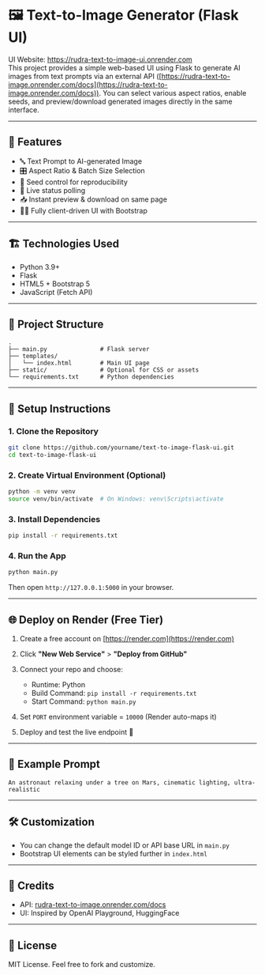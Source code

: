 # 🖼️ Text-to-Image Generator (Flask UI)
UI Website: https://rudra-text-to-image-ui.onrender.com <br>
This project provides a simple web-based UI using Flask to generate AI images from text prompts via an external API ([https://rudra-text-to-image.onrender.com/docs](https://rudra-text-to-image.onrender.com/docs)). You can select various aspect ratios, enable seeds, and preview/download generated images directly in the same interface.

---

## 🚀 Features

* 🔤 Text Prompt to AI-generated Image
* 🎛️ Aspect Ratio & Batch Size Selection
* 🌱 Seed control for reproducibility
* 🔁 Live status polling
* 📥 Instant preview & download on same page
* 🧑‍💻 Fully client-driven UI with Bootstrap

---

## 🏗️ Technologies Used

* Python 3.9+
* Flask
* HTML5 + Bootstrap 5
* JavaScript (Fetch API)

---

## 📂 Project Structure

```
.
├── main.py               # Flask server
├── templates/
│   └── index.html        # Main UI page
├── static/               # Optional for CSS or assets
└── requirements.txt      # Python dependencies
```

---

## 🔧 Setup Instructions

### 1. Clone the Repository

```bash
git clone https://github.com/yourname/text-to-image-flask-ui.git
cd text-to-image-flask-ui
```

### 2. Create Virtual Environment (Optional)

```bash
python -m venv venv
source venv/bin/activate  # On Windows: venv\Scripts\activate
```

### 3. Install Dependencies

```bash
pip install -r requirements.txt
```

### 4. Run the App

```bash
python main.py
```

Then open `http://127.0.0.1:5000` in your browser.

---

## 🌐 Deploy on Render (Free Tier)

1. Create a free account on [https://render.com](https://render.com)

2. Click **"New Web Service"** > **"Deploy from GitHub"**

3. Connect your repo and choose:

   * Runtime: Python
   * Build Command: `pip install -r requirements.txt`
   * Start Command: `python main.py`

4. Set `PORT` environment variable = `10000` (Render auto-maps it)

5. Deploy and test the live endpoint 🎉

---

## 📝 Example Prompt

```
An astronaut relaxing under a tree on Mars, cinematic lighting, ultra-realistic
```

---

## 🛠️ Customization

* You can change the default model ID or API base URL in `main.py`
* Bootstrap UI elements can be styled further in `index.html`

---

## 🙏 Credits

* API: [rudra-text-to-image.onrender.com/docs](https://rudra-text-to-image.onrender.com/docs)
* UI: Inspired by OpenAI Playground, HuggingFace

---

## 📄 License

MIT License. Feel free to fork and customize.
